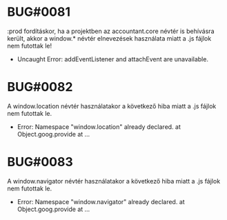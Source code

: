 
# BUG#0081

:prod fordításkor, ha a projektben az accountant.core névtér is behívásra került,
akkor a window.* névtér elnevezések használata miatt a .js fájlok nem futottak le!
- Uncaught Error: addEventListener and attachEvent are unavailable.

# BUG#0082

A window.location névtér használatakor a következő hiba miatt a .js fájlok nem futottak le.
- Error: Namespace "window.location" already declared.
  at Object.goog.provide
  at ...

# BUG#0083    

A window.navigator névtér használatakor a következő hiba miatt a .js fájlok nem futottak le.
- Error: Namespace "window.navigator" already declared.
  at Object.goog.provide
  at ...
